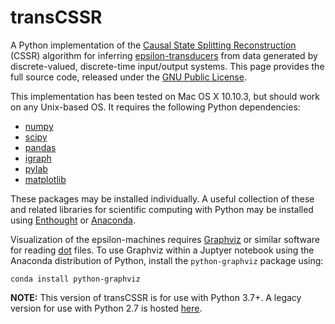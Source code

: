 # transCSSR

A Python implementation of the [Causal State Splitting Reconstruction](http://bactra.org/CSSR/) (CSSR) algorithm for inferring [epsilon-transducers](http://arxiv.org/abs/1412.2690) from data generated by discrete-valued, discrete-time input/output systems. This page provides the full source code, released under the [GNU Public License](http://www.gnu.org/copyleft/gpl.html).

This implementation has been tested on Mac OS X 10.10.3, but should work on any Unix-based OS. It requires the following Python dependencies:

* [numpy](http://www.numpy.org)
* [scipy](http://www.scipy.org)
* [pandas](http://pandas.pydata.org)
* [igraph](http://igraph.org/python/)
* [pylab](http://wiki.scipy.org/PyLab)
* [matplotlib](http://matplotlib.org)

These packages may be installed individually. A useful collection of these and related libraries for scientific computing with Python may be installed using [Enthought](https://store.enthought.com) or [Anaconda](https://www.continuum.io/downloads).

Visualization of the epsilon-machines requires [Graphviz](http://graphviz.org) or similar software for reading [dot](http://en.wikipedia.org/wiki/DOT_(graph_description_language)) files. To use Graphviz within a Juptyer notebook using the Anaconda distribution of Python, install the `python-graphviz` package using:

```
conda install python-graphviz
```

**NOTE:** This version of transCSSR is for use with Python 3.7+. A legacy version for use with Python 2.7 is hosted [here](https://github.com/ddarmon/transCSSR2).